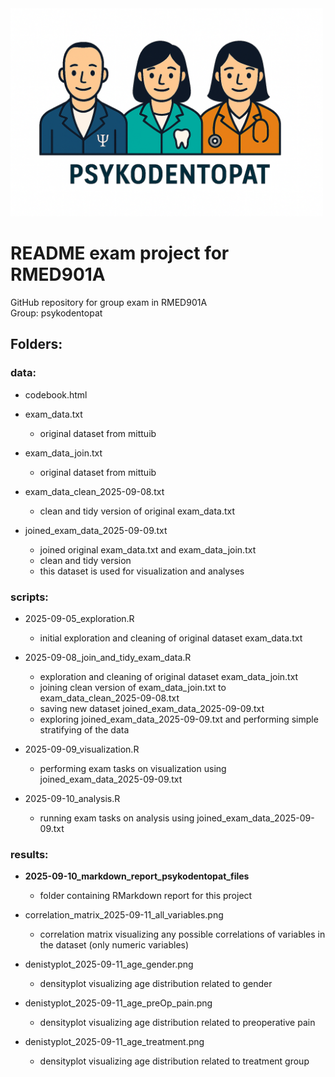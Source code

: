 <img src="./psykodentopat_image.png" alt="Alt text" width="500">

# README exam project for RMED901A
GitHub repository for group exam in RMED901A  
Group: psykodentopat

## Folders:   

### data:   
  * codebook.html  
    
  * exam_data.txt  
    + original dataset from mittuib  
      
    
 * exam_data_join.txt  
   + original dataset from mittuib  
     

 * exam_data_clean_2025-09-08.txt  
   + clean and tidy version of original exam_data.txt  
  
 * joined_exam_data_2025-09-09.txt
   + joined original exam_data.txt and exam_data_join.txt  
   + clean and tidy version  
   + this dataset is used for visualization and analyses  
 

### scripts:  
* 2025-09-05_exploration.R  
  + initial exploration and cleaning of original dataset exam_data.txt  
   
* 2025-09-08_join_and_tidy_exam_data.R  
  + exploration and cleaning of original dataset exam_data_join.txt
  + joining clean version of exam_data_join.txt to exam_data_clean_2025-09-08.txt
  + saving new dataset joined_exam_data_2025-09-09.txt
  + exploring joined_exam_data_2025-09-09.txt and performing simple stratifying of the data
 
 * 2025-09-09_visualization.R  
   + performing exam tasks on visualization using joined_exam_data_2025-09-09.txt
  
 * 2025-09-10_analysis.R
   + running exam tasks on analysis using joined_exam_data_2025-09-09.txt  
    
### results:
* **2025-09-10_markdown_report_psykodentopat_files**
  + folder containing RMarkdown report for this project

* correlation_matrix_2025-09-11_all_variables.png
  + correlation matrix visualizing any possible correlations of variables in the dataset (only numeric variables)  
        
* denistyplot_2025-09-11_age_gender.png
  + densityplot visualizing age distribution related to gender

* denistyplot_2025-09-11_age_preOp_pain.png
  + densityplot visualizing age distribution related to preoperative pain

* denistyplot_2025-09-11_age_treatment.png
  + densityplot visualizing age distribution related to treatment group 
  


